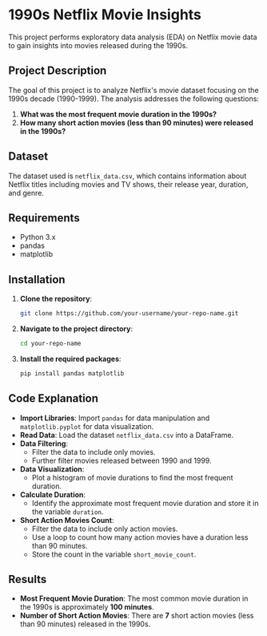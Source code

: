 # 1990s Netflix Movie Insights

This project performs exploratory data analysis (EDA) on Netflix movie data to gain insights into movies released during the 1990s.

## Project Description

The goal of this project is to analyze Netflix's movie dataset focusing on the 1990s decade (1990-1999). The analysis addresses the following questions:

1. **What was the most frequent movie duration in the 1990s?**
2. **How many short action movies (less than 90 minutes) were released in the 1990s?**

## Dataset

The dataset used is `netflix_data.csv`, which contains information about Netflix titles including movies and TV shows, their release year, duration, and genre.

## Requirements

- Python 3.x
- pandas
- matplotlib

## Installation

1. **Clone the repository**:

   ```bash
   git clone https://github.com/your-username/your-repo-name.git
   ```

2. **Navigate to the project directory**:

   ```bash
   cd your-repo-name
   ```

3. **Install the required packages**:

   ```bash
   pip install pandas matplotlib
   ```

## Code Explanation

- **Import Libraries**: Import `pandas` for data manipulation and `matplotlib.pyplot` for data visualization.
- **Read Data**: Load the dataset `netflix_data.csv` into a DataFrame.
- **Data Filtering**:
  - Filter the data to include only movies.
  - Further filter movies released between 1990 and 1999.
- **Data Visualization**:
  - Plot a histogram of movie durations to find the most frequent duration.
- **Calculate Duration**:
  - Identify the approximate most frequent movie duration and store it in the variable `duration`.
- **Short Action Movies Count**:
  - Filter the data to include only action movies.
  - Use a loop to count how many action movies have a duration less than 90 minutes.
  - Store the count in the variable `short_movie_count`.

## Results

- **Most Frequent Movie Duration**: The most common movie duration in the 1990s is approximately **100 minutes**.
- **Number of Short Action Movies**: There are **7** short action movies (less than 90 minutes) released in the 1990s.